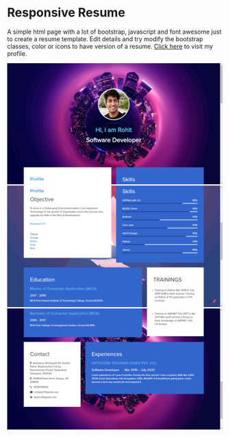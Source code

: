 # Responsive Resume
 A simple html page with a lot of bootstrap, javascript and font awesome just to create a resume template. Edit details and try modify the bootstrap classes, color or icons to have version of a resume. <a href="https://rohitgta77.github.io/myResume/">Click here</a> to visit my profile.
 
<img src="images/screenshot1.PNG"/> 
<img src="images/screenshot2.PNG"/>
<img src="images/screenshot3.PNG"/>
